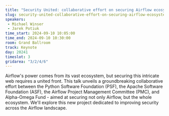 ```yaml
---
title: "Security United: collaborative effort on securing Airflow ecosystem with Alpha-Omega, PSF & ASF"
slug: security-united-collaborative-effort-on-securing-airflow-ecosystem-with-alpha-omega-psf-asf
speakers:
 - Michael Winser
 - Jarek Potiuk
time_start: 2024-09-10 10:05:00
time_end: 2024-09-10 10:30:00
room: Grand Ballroom
track: Keynote
day: 20241
timeslot: 3
gridarea: "3/2/4/6"
---
```


Airflow's power comes from its vast ecosystem, but securing this intricate web requires a united front. This talk unveils a groundbreaking collaborative effort between the Python Software Foundation (PSF), the Apache Software Foundation (ASF), the Airflow Project Management Committee (PMC), and Alpha-Omega Fund - aimed at securing not only Airflow, but the whole ecosystem. We'll explore this new project dedicated to improving security across the Airflow landscape.